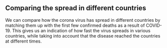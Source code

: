 ## Comparing the spread in different countries
We can compare how the corona virus has spread in different countries by matching them up with the first few confirmed deaths as a result of COVID-19.
This gives us an indication of how fast the virus spreads in various countries, while taking into account that the disease reached the countries at different times.